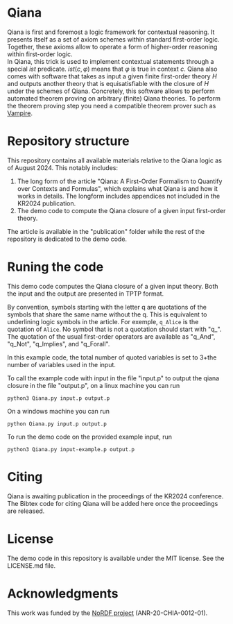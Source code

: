 # Qiana
Qiana is first and foremost a logic framework for contextual reasoning.
It presents itself as a set of axiom schemes within standard first-order logic. Together, these axioms allow to operate a form of higher-order reasoning within first-order logic. \
In Qiana, this trick is used to implement contextual statements through a special $ist$ predicate.
$ist(c, \varphi)$ means that $\varphi$ is true in context $c$.
Qiana also comes with software that takes as input a given finite first-order theory $H$ and outputs another theory that is equisatisfiable with the closure of $H$ under the schemes of Qiana. 
Concretely, this software allows to perform automated theorem proving on arbitrary (finite) Qiana theories. 
To perform the theorem proving step you need a compatible theorem prover such as [Vampire](https://vprover.github.io/).

# Repository structure
This repository contains all available materials relative to the Qiana logic as of August 2024.
This notably includes:
1. The long form of the article "Qiana: A First-Order Formalism to Quantify over Contexts and Formulas", which explains what Qiana is and how it works in details.
The longform includes appendices not included in the KR2024 publication.
2. The demo code to compute the Qiana closure of a given input first-order theory.

The article is available in the "publication" folder while the rest of the repository is dedicated to the demo code.

# Runing the code
This demo code computes the Qiana closure of a given input theory. 
Both the input and the output are presented in TPTP format.

By convention, symbols starting with the letter q are quotations of the symbols that share the same name without the q. This is equivalent to underlining logic symbols in the article.
For exemple, ```q_Alice``` is the quotation of ```Alice```. No symbol that is not a quotation should start with "q\_". \
The quotation of the usual first-order operators are available as "q_And", "q_Not", "q_Implies", and "q_Forall".

In this example code, the total number of quoted variables is set to 3+the number of variables used in the input. 

To call the example code with input in the file "input.p" to output the qiana closure in the file "output.p", on a linux machine you can run

```
python3 Qiana.py input.p output.p
```

On a windows machine you can run
```
python Qiana.py input.p output.p
```

To run the demo code on the provided example input, run
```
python3 Qiana.py input-example.p output.p
```

# Citing
Qiana is awaiting publication in the proceedings of the KR2024 conference. 
The Bibtex code for citing Qiana will be added here once the proceedings are released.

# License
The demo code in this repository is available under the MIT license. See the LICENSE.md file.

# Acknowledgments
This work was funded by the [NoRDF project](https://nordf.telecom-paris.fr/fr/) (ANR-20-CHIA-0012-01).